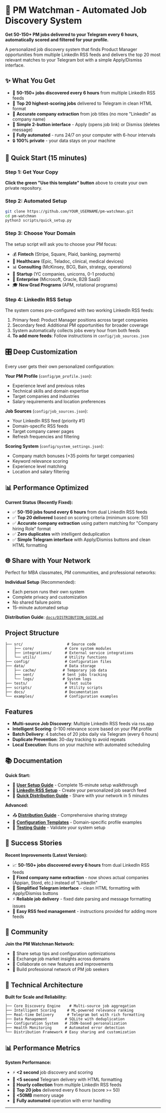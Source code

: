 # 🎯 PM Watchman - Automated Job Discovery System

**Get 50-150+ PM jobs delivered to your Telegram every 6 hours, automatically scored and filtered for your profile.**

A personalized job discovery system that finds Product Manager opportunities from multiple LinkedIn RSS feeds and delivers the top 20 most relevant matches to your Telegram bot with a simple Apply/Dismiss interface.

## ✨ What You Get

- 📱 **50-150+ jobs discovered every 6 hours** from multiple LinkedIn RSS feeds
- 🎯 **Top 20 highest-scoring jobs** delivered to Telegram in clean HTML format
- 🏢 **Accurate company extraction** from job titles (no more "LinkedIn" as company name)
- 💼 **Simple 2-button interface** - Apply (opens job link) or Dismiss (deletes message)
- 🔄 **Fully automated** - runs 24/7 on your computer with 6-hour intervals
- 🔒 **100% private** - your data stays on your machine

## 🚀 Quick Start (15 minutes)

### Step 1: Get Your Copy
**Click the green "Use this template" button** above to create your own private repository.

### Step 2: Automated Setup
```bash
git clone https://github.com/YOUR_USERNAME/pm-watchman.git
cd pm-watchman
python3 scripts/quick_setup.py
```

### Step 3: Choose Your Domain
The setup script will ask you to choose your PM focus:
- 💰 **Fintech** (Stripe, Square, Plaid, banking, payments)
- 🏥 **Healthcare** (Epic, Teladoc, clinical, medical devices)
- 📊 **Consulting** (McKinsey, BCG, Bain, strategy, operations)  
- 🚀 **Startup** (YC companies, unicorns, 0-1 products)
- 🏢 **Enterprise** (Microsoft, Oracle, B2B SaaS)
- 🎓 **New Grad Programs** (APM, rotational programs)

### Step 4: LinkedIn RSS Setup
The system comes pre-configured with two working LinkedIn RSS feeds:
1. Primary feed: Product Manager positions across target companies
2. Secondary feed: Additional PM opportunities for broader coverage
3. System automatically collects jobs every hour from both feeds
4. **To add more feeds**: Follow instructions in `config/job_sources.json`

## 🎛️ Deep Customization

Every user gets their own personalized configuration:

**Your PM Profile** (`config/pm_profile.json`):
- Experience level and previous roles
- Technical skills and domain expertise  
- Target companies and industries
- Salary requirements and location preferences

**Job Sources** (`config/job_sources.json`):
- Your LinkedIn RSS feed (priority #1)
- Domain-specific RSS feeds
- Target company career pages
- Refresh frequencies and filtering

**Scoring System** (`config/system_settings.json`):
- Company match bonuses (+35 points for target companies)
- Keyword relevance scoring
- Experience level matching
- Location and salary filtering

## 📊 Performance Optimized

**Current Status (Recently Fixed):**
- ✅ **50-150 jobs found every 6 hours** from dual LinkedIn RSS feeds
- ✅ **Top 20 delivered** based on scoring criteria (minimum score: 50)
- ✅ **Accurate company extraction** using pattern matching for "Company hiring Role" format
- ✅ **Zero duplicates** with intelligent deduplication
- ✅ **Simple Telegram interface** with Apply/Dismiss buttons and clean HTML formatting

## 🌐 Share with Your Network

Perfect for MBA classmates, PM communities, and professional networks:

**Individual Setup** (Recommended):
- Each person runs their own system
- Complete privacy and customization  
- No shared failure points
- 15-minute automated setup

**Distribution Guide**: [`docs/DISTRIBUTION_GUIDE.md`](docs/DISTRIBUTION_GUIDE.md)

## Project Structure

```
├── src/                    # Source code
│   ├── core/              # Core system modules
│   ├── integrations/      # External service integrations
│   └── utils/             # Utility functions
├── config/                # Configuration files
├── data/                  # Data storage
│   ├── cache/            # Temporary job data
│   ├── sent/             # Sent jobs tracking
│   └── logs/             # System logs
├── tests/                 # Test suite
├── scripts/               # Utility scripts
├── docs/                  # Documentation
└── examples/              # Configuration examples
```

## Features

- **Multi-source Job Discovery**: Multiple LinkedIn RSS feeds via rss.app
- **Intelligent Scoring**: 0-100 relevance score based on your PM profile
- **Batch Delivery**: 4 batches of 20 jobs daily via Telegram (every 6 hours)
- **Duplicate Prevention**: 30-day tracking to avoid repeats
- **Local Execution**: Runs on your machine with automated scheduling

## 📚 Documentation

**Quick Start:**
- 📖 **[User Setup Guide](docs/USER_SETUP_GUIDE.md)** - Complete 15-minute setup walkthrough
- 🔗 **[LinkedIn RSS Setup](docs/LINKEDIN_RSS_SETUP.md)** - Create your personalized job search feed  
- 🚀 **[Quick Distribution Guide](docs/QUICK_DISTRIBUTION_GUIDE.md)** - Share with your network in 5 minutes

**Advanced:**
- 📤 **[Distribution Guide](docs/DISTRIBUTION_GUIDE.md)** - Comprehensive sharing strategy
- 🔧 **[Configuration Templates](config/templates/)** - Domain-specific profile examples
- 🧪 **[Testing Guide](tests/)** - Validate your system setup

## 🌟 Success Stories

**Recent Improvements (Latest Version):**
- 📈 **50-150+ jobs discovered every 6 hours** from dual LinkedIn RSS feeds
- 🏢 **Fixed company name extraction** - now shows actual companies (Appian, Stord, etc.) instead of "LinkedIn"
- 💬 **Simplified Telegram interface** - clean HTML formatting with Apply/Dismiss buttons
- ⚡ **Reliable job delivery** - fixed date parsing and message formatting issues
- 🔧 **Easy RSS feed management** - instructions provided for adding more feeds

## 🤝 Community

**Join the PM Watchman Network:**
- 💬 Share setup tips and configuration optimizations
- 🔗 Exchange job market insights across domains  
- 🚀 Collaborate on new features and improvements
- 🎯 Build professional network of PM job seekers

## 🔧 Technical Architecture

**Built for Scale and Reliability:**
```
├── Core Discovery Engine    # Multi-source job aggregation
├── Intelligent Scoring     # ML-powered relevance ranking  
├── Real-time Delivery      # Telegram bot with rich formatting
├── Data Management        # SQLite with deduplication
├── Configuration System   # JSON-based personalization
├── Health Monitoring      # Automated error detection
└── Distribution Framework # Easy sharing and customization
```

## 📊 Performance Metrics

**System Performance:**
- ⚡ **<2 second** job discovery and scoring
- 📱 **<5 second** Telegram delivery with HTML formatting
- 🔄 **Hourly collection** from multiple LinkedIn RSS feeds
- 🎯 **Top 20 jobs** delivered every 6 hours (score >= 50)
- 💾 **<50MB** memory usage
- 🔧 **Fully automated** operation with error handling

---
